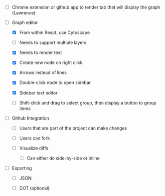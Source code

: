 - [ ] Chrome extension or github app to render tab that will display the graph (Lawrence)

- [ ] Graph editor

    - [x] From within React, use Cytoscape

    - [ ] Needs to support multiple layers

    - [x] Needs to render text

    - [x] Create new node on right click

    - [x] Arrows instead of lines

    - [x] Double-click node to open sidebar

    - [x] Sidebar text editor

    - [ ] Shift-click and drag to select group, then display a button to group items

- [ ] Github Integration

    - [ ] Users that are part of the project can make changes

    - [ ] Users can fork

    - [ ] Visualize diffs

        - [ ] Can either do side-by-side or inline

- [ ] Exporting

    - [ ] JSON

    - [ ] DOT (optional)
